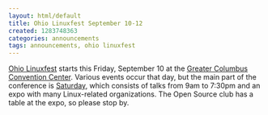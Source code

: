 ```yaml
---
layout: html/default
title: Ohio Linuxfest September 10-12
created: 1283748363
categories: announcements
tags: announcements, ohio linuxfest
---
```

[Ohio Linuxfest](http://ohiolinux.org/) starts this Friday, September 10 at the [Greater Columbus Convention Center](http://www.columbusconventions.com/directionsandmaps.php). Various events occur that day, but the main part of the conference is [Saturday](http://ohiolinux.org/sat10-schedule.html), which consists of talks from 9am to 7:30pm and an expo with many Linux-related organizations. The Open Source club has a table at the expo, so please stop by.
